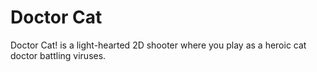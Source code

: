 # Doctor Cat
Doctor Cat! is a light-hearted 2D shooter where you play as a heroic cat doctor battling viruses.
